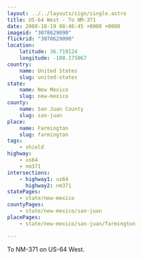 ```yaml
---
layout: ../../layouts/sign/single.astro
title: US-64 West - To NM-371
date: 2008-10-19 08:46:45 +0000 +0000
imageid: "3078629090"
flickrid: "3078629090"
location:
    latitude: 36.719124
    longitude: -108.175067
country:
    name: United States
    slug: united-states
state:
    name: New Mexico
    slug: new-mexico
county:
    name: San Juan County
    slug: san-juan
place:
    name: Farmington
    slug: farmington
tags:
    - shield
highway:
    - us64
    - nm371
intersections:
    - highway1: us64
      highway2: nm371
statePages:
    - state/new-mexico
countyPages:
    - state/new-mexico/san-juan
placePages:
    - state/new-mexico/san-juan/farmington

---
```

To NM-371 on US-64 West.